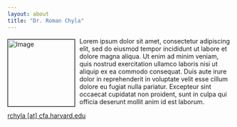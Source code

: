 ```yaml
---
layout: about
title: "Dr. Roman Chyla"
---
```


<img src="{{ site.baseurl }}/img/ads_logo.png" height="150" width="150" alt="Image" style="float: left; margin: 4px 10px 0px 0px; border: 1px solid #000000;">

Lorem ipsum dolor sit amet, consectetur adipiscing elit, sed do eiusmod tempor incididunt ut labore et dolore magna aliqua. Ut enim ad minim veniam, quis nostrud exercitation ullamco laboris nisi ut aliquip ex ea commodo consequat. Duis aute irure dolor in reprehenderit in voluptate velit esse cillum dolore eu fugiat nulla pariatur. Excepteur sint occaecat cupidatat non proident, sunt in culpa qui officia deserunt mollit anim id est laborum.

[rchyla [at] cfa.harvard.edu](mailto:rchyla@cfa.harvard.edu)
